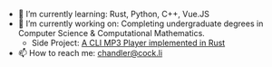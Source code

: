 

<!--
**chandlerj/chandlerj** is a ✨ _special_ ✨ repository because its `README.md` (this file) appears on your GitHub profile.

Here are some ideas to get you started:

- 🔭 I’m currently working on ...
- 🌱 I’m currently learning ...
- 👯 I’m looking to collaborate on ...
- 🤔 I’m looking for help with ...
- 💬 Ask me about ...
- 📫 How to reach me: ...
- 😄 Pronouns: ...
- ⚡ Fun fact: ...
-->
- 🌱 I’m currently learning: Rust, Python, C++, Vue.JS
- 🔭 I’m currently working on: Completing undergraduate degrees in Computer Science & Computational Mathematics.
  - Side Project: [A CLI MP3 Player implemented in Rust](https://github.com/chandlerj/mp3player)
- 📫 How to reach me: chandler@cock.li
